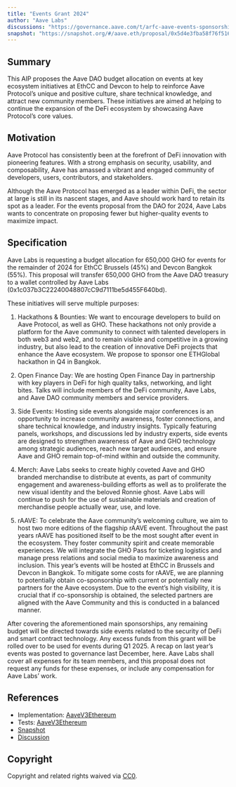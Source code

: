 ```yaml
---
title: "Events Grant 2024"
author: "Aave Labs"
discussions: "https://governance.aave.com/t/arfc-aave-events-sponsorship-proposal-2024/18276"
snapshot: "https://snapshot.org/#/aave.eth/proposal/0x5d4e3fba58f76f516afd0855a687027270b74163911116f14a4f5c01c34a9bd9"
---
```


## Summary

This AIP proposes the Aave DAO budget allocation on events at key ecosystem initiatives at EthCC and Devcon to help to reinforce Aave Protocol’s unique and positive culture, share technical knowledge, and attract new community members. These initiatives are aimed at helping to continue the expansion of the DeFi ecosystem by showcasing Aave Protocol’s core values.

## Motivation

Aave Protocol has consistently been at the forefront of DeFi innovation with pioneering features. With a strong emphasis on security, usability, and composability, Aave has amassed a vibrant and engaged community of developers, users, contributors, and stakeholders.

Although the Aave Protocol has emerged as a leader within DeFi, the sector at large is still in its nascent stages, and Aave should work hard to retain its spot as a leader. For the events proposal from the DAO for 2024, Aave Labs wants to concentrate on proposing fewer but higher-quality events to maximize impact.

## Specification

Aave Labs is requesting a budget allocation for 650,000 GHO for events for the remainder of 2024 for EthCC Brussels (45%) and Devcon Bangkok (55%). This proposal will transfer 650,000 GHO from the Aave DAO treasury to a wallet controlled by Aave Labs (0x1c037b3C22240048807cC9d7111be5d455F640bd).

These initiatives will serve multiple purposes:

1. Hackathons & Bounties: We want to encourage developers to build on Aave Protocol, as well as GHO. These hackathons not only provide a platform for the Aave community to connect with talented developers in both web3 and web2, and to remain visible and competitive in a growing industry, but also lead to the creation of innovative DeFi projects that enhance the Aave ecosystem. We propose to sponsor one ETHGlobal hackathon in Q4 in Bangkok.

2. Open Finance Day: We are hosting Open Finance Day in partnership with key players in DeFi for high quality talks, networking, and light bites. Talks will include members of the DeFi community, Aave Labs, and Aave DAO community members and service providers.

3. Side Events: Hosting side events alongside major conferences is an opportunity to increase community awareness, foster connections, and share technical knowledge, and industry insights. Typically featuring panels, workshops, and discussions led by industry experts, side events are designed to strengthen awareness of Aave and GHO technology among strategic audiences, reach new target audiences, and ensure Aave and GHO remain top-of-mind within and outside the community.

4. Merch: Aave Labs seeks to create highly coveted Aave and GHO branded merchandise to distribute at events, as part of community engagement and awareness-building efforts as well as to proliferate the new visual identity and the beloved Ronnie ghost. Aave Labs will continue to push for the use of sustainable materials and creation of merchandise people actually wear, use, and love.

5. rAAVE: To celebrate the Aave community’s welcoming culture, we aim to host two more editions of the flagship rAAVE event. Throughout the past years rAAVE has positioned itself to be the most sought after event in the ecosystem. They foster community spirit and create memorable experiences. We will integrate the GHO Pass for ticketing logistics and manage press relations and social media to maximize awareness and inclusion. This year’s events will be hosted at EthCC in Brussels and Devcon in Bangkok. To mitigate some costs for rAAVE, we are planning to potentially obtain co-sponsorship with current or potentially new partners for the Aave ecosystem. Due to the event’s high visibility, it is crucial that if co-sponsorship is obtained, the selected partners are aligned with the Aave Community and this is conducted in a balanced manner.

After covering the aforementioned main sponsorships, any remaining budget will be directed towards side events related to the security of DeFi and smart contract technology. Any excess funds from this grant will be rolled over to be used for events during Q1 2025. A recap on last year’s events was posted to governance last December, here.
Aave Labs shall cover all expenses for its team members, and this proposal does not request any funds for these expenses, or include any compensation for Aave Labs’ work.

## References

- Implementation: [AaveV3Ethereum](https://github.com/bgd-labs/aave-proposals-v3/blob/main/src/20240718_AaveV3Ethereum_EventsGrant2024/AaveV3Ethereum_EventsGrant2024_20240718.sol)
- Tests: [AaveV3Ethereum](https://github.com/bgd-labs/aave-proposals-v3/blob/main/src/20240718_AaveV3Ethereum_EventsGrant2024/AaveV3Ethereum_EventsGrant2024_20240718.t.sol)
- [Snapshot](https://snapshot.org/#/aave.eth/proposal/0x5d4e3fba58f76f516afd0855a687027270b74163911116f14a4f5c01c34a9bd9)
- [Discussion](https://governance.aave.com/t/arfc-aave-events-sponsorship-proposal-2024/18276)

## Copyright

Copyright and related rights waived via [CC0](https://creativecommons.org/publicdomain/zero/1.0/).

